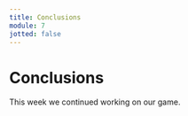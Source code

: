 ```yaml
---
title: Conclusions
module: 7
jotted: false
---
```


# Conclusions

This week we continued working on our game.